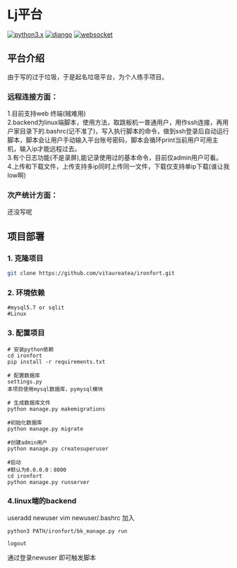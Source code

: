# Lj平台
[![python3.x](https://img.shields.io/badge/python-3.4.8-blue.svg)](https://www.python.org/)
[![django](https://img.shields.io/badge/django-2.0.8-blue.svg)](https://www.djangoproject.com/)
[![websocket](https://img.shields.io/badge/websocket-green.svg)](https://github.com/search?q=websocket)


## 平台介绍
由于写的过于垃圾，于是起名垃圾平台，为个人练手项目。
### 远程连接方面：  
1.目前支持web 终端(贼难用)  
2.backend为linux端脚本，使用方法，取跳板机一普通用户，用作ssh连接，再用户家目录下的.bashrc(记不准了)，写入执行脚本的命令，做到ssh登录后自动运行脚本，脚本会让用户手动输入平台账号密码，脚本会循环print当前用户可用主机，输入ip才能远程过去。  
3.有个日志功能(不是录屏),能记录使用过的基本命令，目前仅admin用户可看。  
4.上传和下载文件，上传支持多ip同时上传同一文件，下载仅支持单ip下载(谁让我low啊)
### 次产统计方面：  
还没写呢  

## 项目部署
### 1. 克隆项目
``` bash
git clone https://github.com/vitaureatea/ironfort.git
```
### 2. 环境依赖
```
#mysql5.7 or sqlit
#Linux
```
### 3. 配置项目
```
# 安装python依赖
cd ironfort
pip install -r requirements.txt

# 配置数据库
settings.py 
本项目使用mysql数据库，pymysql模块

# 生成数据库文件
python manage.py makemigrations 

#初始化数据库
python manage.py migrate

#创建admin用户
python manage.py createsuperuser 

#启动
#默认为0.0.0.0：8000
cd ironfort
python manage.py runserver
```
### 4.linux端的backend
useradd newuser
vim newuser/.bashrc  加入
```
python3 PATH/ironfort/bk_manage.py run

logout
```
通过登录newuser 即可触发脚本 
